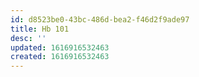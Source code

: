 ```yaml
---
id: d8523be0-43bc-486d-bea2-f46d2f9ade97
title: Hb 101
desc: ''
updated: 1616916532463
created: 1616916532463
---
```


